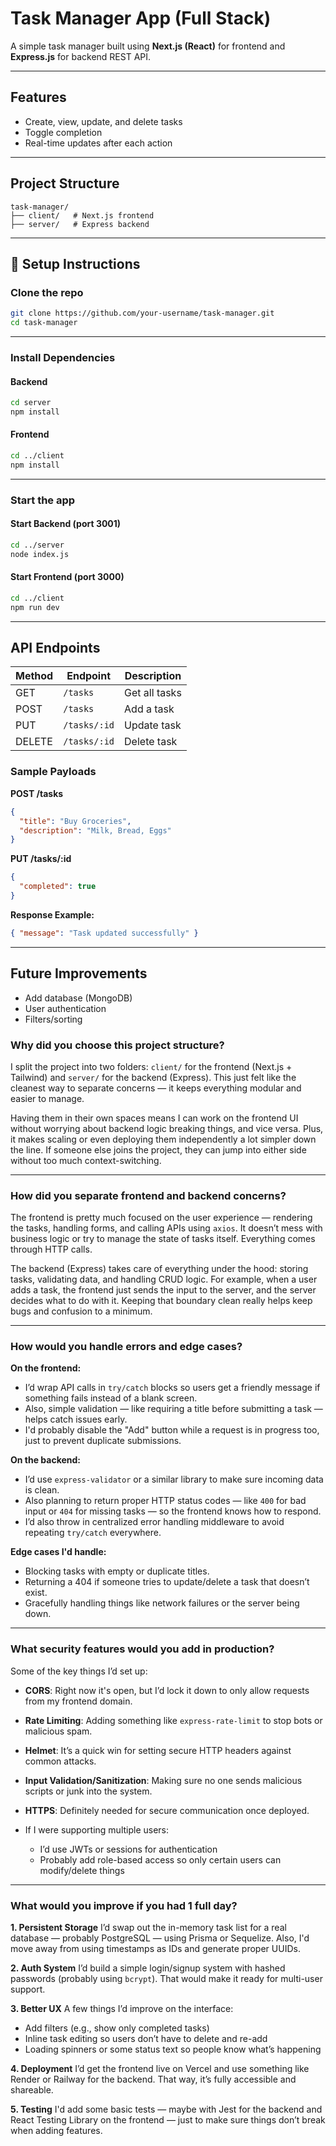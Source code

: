 
#  Task Manager App (Full Stack)

A simple task manager built using **Next.js (React)** for frontend and **Express.js** for backend REST API.

---

##  Features
- Create, view, update, and delete tasks
- Toggle completion
- Real-time updates after each action

---

##  Project Structure

```
task-manager/
├── client/   # Next.js frontend
├── server/   # Express backend
```

---

## 🔧 Setup Instructions

###  Clone the repo
```bash
git clone https://github.com/your-username/task-manager.git
cd task-manager
```

---

###  Install Dependencies

#### Backend
```bash
cd server
npm install
```

#### Frontend
```bash
cd ../client
npm install
```

---

###  Start the app

#### Start Backend (port 3001)
```bash
cd ../server
node index.js
```

#### Start Frontend (port 3000)
```bash
cd ../client
npm run dev
```

---

##  API Endpoints

| Method | Endpoint        | Description         |
|--------|------------------|---------------------|
| GET    | `/tasks`         | Get all tasks       |
| POST   | `/tasks`         | Add a task          |
| PUT    | `/tasks/:id`     | Update task         |
| DELETE | `/tasks/:id`     | Delete task         |

### Sample Payloads

**POST /tasks**
```json
{
  "title": "Buy Groceries",
  "description": "Milk, Bread, Eggs"
}
```

**PUT /tasks/:id**
```json
{
  "completed": true
}
```

**Response Example:**
```json
{ "message": "Task updated successfully" }
```


---

##  Future Improvements
- Add database (MongoDB)
- User authentication
- Filters/sorting

### Why did you choose this project structure?

I split the project into two folders: `client/` for the frontend (Next.js + Tailwind) and `server/` for the backend (Express). This just felt like the cleanest way to separate concerns — it keeps everything modular and easier to manage.

Having them in their own spaces means I can work on the frontend UI without worrying about backend logic breaking things, and vice versa. Plus, it makes scaling or even deploying them independently a lot simpler down the line. If someone else joins the project, they can jump into either side without too much context-switching.

---

### How did you separate frontend and backend concerns?

The frontend is pretty much focused on the user experience — rendering the tasks, handling forms, and calling APIs using `axios`. It doesn’t mess with business logic or try to manage the state of tasks itself. Everything comes through HTTP calls.

The backend (Express) takes care of everything under the hood: storing tasks, validating data, and handling CRUD logic. For example, when a user adds a task, the frontend just sends the input to the server, and the server decides what to do with it. Keeping that boundary clean really helps keep bugs and confusion to a minimum.

---

### How would you handle errors and edge cases?

**On the frontend:**

* I’d wrap API calls in `try/catch` blocks so users get a friendly message if something fails instead of a blank screen.
* Also, simple validation — like requiring a title before submitting a task — helps catch issues early.
* I'd probably disable the "Add" button while a request is in progress too, just to prevent duplicate submissions.

**On the backend:**

* I’d use `express-validator` or a similar library to make sure incoming data is clean.
* Also planning to return proper HTTP status codes — like `400` for bad input or `404` for missing tasks — so the frontend knows how to respond.
* I’d also throw in centralized error handling middleware to avoid repeating `try/catch` everywhere.

**Edge cases I'd handle:**

* Blocking tasks with empty or duplicate titles.
* Returning a 404 if someone tries to update/delete a task that doesn’t exist.
* Gracefully handling things like network failures or the server being down.

---

### What security features would you add in production?

Some of the key things I’d set up:

* **CORS**: Right now it's open, but I’d lock it down to only allow requests from my frontend domain.
* **Rate Limiting**: Adding something like `express-rate-limit` to stop bots or malicious spam.
* **Helmet**: It’s a quick win for setting secure HTTP headers against common attacks.
* **Input Validation/Sanitization**: Making sure no one sends malicious scripts or junk into the system.
* **HTTPS**: Definitely needed for secure communication once deployed.
* If I were supporting multiple users:

  * I’d use JWTs or sessions for authentication
  * Probably add role-based access so only certain users can modify/delete things

---

### What would you improve if you had 1 full day?

**1. Persistent Storage**
I’d swap out the in-memory task list for a real database — probably PostgreSQL — using Prisma or Sequelize. Also, I'd move away from using timestamps as IDs and generate proper UUIDs.

**2. Auth System**
I’d build a simple login/signup system with hashed passwords (probably using `bcrypt`). That would make it ready for multi-user support.

**3. Better UX**
A few things I’d improve on the interface:

* Add filters (e.g., show only completed tasks)
* Inline task editing so users don’t have to delete and re-add
* Loading spinners or some status text so people know what’s happening

**4. Deployment**
I’d get the frontend live on Vercel and use something like Render or Railway for the backend. That way, it’s fully accessible and shareable.

**5. Testing**
I'd add some basic tests — maybe with Jest for the backend and React Testing Library on the frontend — just to make sure things don’t break when adding features.

